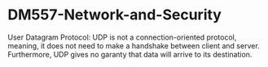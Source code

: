 # DM557-Network-and-Security
User Datagram Protocol: UDP is not a connection-oriented protocol, meaning, it does not need to make a handshake between client and server. Furthermore, UDP gives no garanty that data will arrive to its destination.
